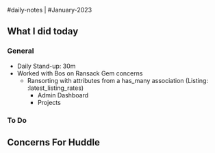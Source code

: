 #daily-notes | #January-2023

## What I did today


### General

- Daily Stand-up: 30m
- Worked with Bos on Ransack Gem concerns 
	- Ransorting with attributes from a has_many association (Listing: :latest_listing_rates)
		- Admin Dashboard
		- Projects


### To Do

## Concerns For Huddle

